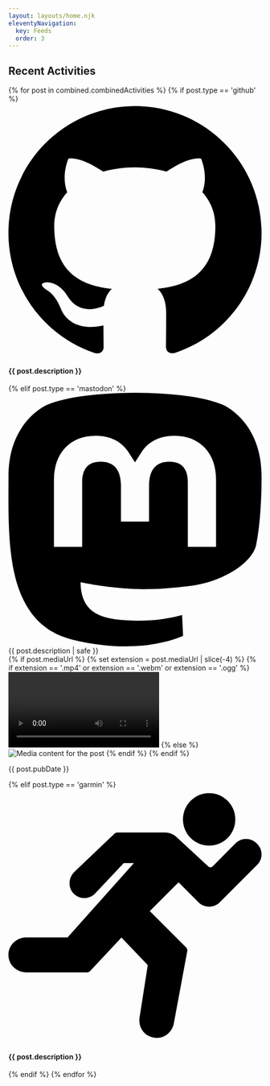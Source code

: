 ```yaml
---
layout: layouts/home.njk
eleventyNavigation:
  key: Feeds
  order: 3
---
```

## Recent Activities

<div class="timeline-container">
<div class="timeline">
<div class="outer">
{% for post in combined.combinedActivities %}
  {% if post.type == 'github' %}
	<div class="card github-card">
	<a href="{{ post.link }}" class="microblog-post-link">
		<div class="icon github-icon post-icon w-5 h-5" aria-label="Open GitHub profile"  target="_blank" rel="noopener me">
	        <svg role="img" viewBox="0 0 24 24" xmlns="http://www.w3.org/2000/svg">
	            <title>GitHub icon</title>
	            <path d="M12 .297c-6.63 0-12 5.373-12 12 0 5.303 3.438 9.8 8.205 11.385.6.113.82-.258.82-.577 0-.285-.01-1.04-.015-2.04-3.338.724-4.042-1.61-4.042-1.61C4.422 18.07 3.633 17.7 3.633 17.7c-1.087-.744.084-.729.084-.729 1.205.084 1.838 1.236 1.838 1.236 1.07 1.835 2.809 1.305 3.495.998.108-.776.417-1.305.76-1.605-2.665-.3-5.466-1.332-5.466-5.93 0-1.31.465-2.38 1.235-3.22-.135-.303-.54-1.523.105-3.176 0 0 1.005-.322 3.3 1.23.96-.267 1.98-.399 3-.405 1.02.006 2.04.138 3 .405 2.28-1.552 3.285-1.23 3.285-1.23.645 1.653.24 2.873.12 3.176.765.84 1.23 1.91 1.23 3.22 0 4.61-2.805 5.625-5.475 5.92.42.36.81 1.096.81 2.22 0 1.606-.015 2.896-.015 3.286 0 .315.21.69.825.57C20.565 22.092 24 17.592 24 12.297c0-6.627-5.373-12-12-12" />
	    	</svg>
		</div>
	</a>
		<div class="info">
			<h4 class="title"> {{ post.description }} </p>
		</div>
	</div>
  {% elif post.type == 'mastodon' %}
	<div class="card microblog-card">
		<a href="{{ post.link }}" class="microblog-post-link">
		<div  aria-label="Open Mastodon Feed" target="_blank" class="icon fediverse-icon fediverse-post-icon post-icon" rel="noopener">
	    	<svg role="img" xmlns="http://www.w3.org/2000/svg" viewBox="0 0 16 16">
	            <title>Mastodon icon</title>
	            <path d="M 15.659 9.592 C 15.424 10.72 13.553 11.956 11.404 12.195 C 10.283 12.32 9.18 12.434 8.003 12.384 C 6.079 12.302 4.56 11.956 4.56 11.956 C 4.56 12.13 4.572 12.297 4.595 12.452 C 4.845 14.224 6.478 14.33 8.025 14.379 C 9.586 14.429 10.976 14.02 10.976 14.02 L 11.04 15.337 C 11.04 15.337 9.948 15.884 8.003 15.984 C 6.93 16.039 5.598 15.959 4.047 15.576 C 0.683 14.746 0.104 11.4 0.015 8.006 C -0.012 6.998 0.005 6.048 0.005 5.253 C 0.005 1.782 2.443 0.765 2.443 0.765 C 3.672 0.238 5.782 0.017 7.975 0 L 8.029 0 C 10.221 0.017 12.332 0.238 13.561 0.765 C 13.561 0.765 15.999 1.782 15.999 5.253 C 15.999 5.253 16.03 7.814 15.659 9.592 Z M 13.124 5.522 L 13.124 9.725 L 11.339 9.725 L 11.339 5.646 C 11.339 4.786 10.951 4.35 10.175 4.35 C 9.317 4.35 8.887 4.867 8.887 5.891 L 8.887 8.124 L 7.113 8.124 L 7.113 5.891 C 7.113 4.867 6.683 4.35 5.825 4.35 C 5.049 4.35 4.661 4.786 4.661 5.646 L 4.661 9.725 L 2.876 9.725 L 2.876 5.522 C 2.876 4.663 3.111 3.981 3.582 3.476 C 4.067 2.971 4.703 2.712 5.493 2.712 C 6.406 2.712 7.098 3.039 7.555 3.695 L 8 4.39 L 8.445 3.695 C 8.902 3.039 9.594 2.712 10.507 2.712 C 11.297 2.712 11.933 2.971 12.418 3.476 C 12.889 3.981 13.124 4.663 13.124 5.522 Z" style="stroke:none;stroke-miterlimit:10;fill-rule:evenodd;"/>
	        </svg>
	    </div>
		</a>
		<div class="info">
			<div class="post-description"> {{ post.description | safe }} </div>
			{% if post.mediaUrl %}
			    {% set extension = post.mediaUrl | slice(-4) %}
			    {% if extension == '.mp4' or extension == '.webm' or extension == '.ogg' %}
			        <video src="{{ post.mediaUrl }}" alt="Media content for the post" class="post-media" controls></video>
			    {% else %}
			        <img src="{{ post.mediaUrl }}" alt="Media content for the post" class="post-media">
			    {% endif %}
			{% endif %}
		</div>
		<p class="post-date"> {{ post.pubDate }} </p>
	</div>
  {% elif post.type == 'garmin' %}	
	<div class="card github-card">
		<div class="icon running-icon post-icon w-5 h-5" aria-label="Open GitHub profile"  target="_blank" rel="noopener me">
	        <svg roll="img" version="1.1" id="Layer_1" xmlns="http://www.w3.org/2000/svg" xmlns:xlink="http://www.w3.org/1999/xlink" 
	 viewBox="0 0 512.149 512.149" xml:space="preserve">
				<g transform="translate(-1)">
					<g>
						<g>
							<path d="M504.427,111.44l-1.253-1.254c-11.776-11.776-30.967-11.802-42.814,0.035l-46.089,46.574
								c-2.428,2.436-6.312,2.534-8.845,0.203l-64.618-59.657c-6.276-5.8-14.442-8.987-22.996-8.987h-96.124
								c-2.269,0-4.44,0.865-6.082,2.419l-81.47,77.356c-11.935,11.944-12.756,31.197-1.818,42.92
								c5.844,6.268,13.736,9.719,22.219,9.719h0.15c8.413-0.044,16.499-3.619,22.087-9.728l57.538-60.893h20.595L120.63,300.218H37.81
								c-19.633,0-35.778,14.68-36.758,33.421c-0.521,9.79,2.904,19.094,9.64,26.191c6.638,7,15.969,11.008,25.618,11.008h123.586
								c2.436,0,4.767-1.006,6.444-2.798l63.32-67.593l53.248,55.684l-16.075,102.735c-4.052,17.02,4.114,34.357,19.412,41.198
								c4.714,2.119,9.719,3.178,14.698,3.178c5.358,0,10.69-1.227,15.598-3.655c9.481-4.696,16.296-13.285,18.776-23.967
								l27.463-147.306c0.53-2.86-0.38-5.809-2.445-7.865l-73.295-73.198l58.227-58.138l40.589,40.58
								c11.335,11.335,31.091,11.335,42.417,0l76.156-76.147c5.623-5.623,8.722-13.109,8.722-21.054
								C513.149,124.54,510.05,117.063,504.427,111.44z"/>
							<path d="M407.065,114.837c29.211,0,52.966-23.755,52.966-52.966c0-29.211-23.755-52.966-52.966-52.966
								c-29.21,0-52.966,23.755-52.966,52.966C354.1,91.082,377.855,114.837,407.065,114.837z"/>
						</g>
					</g>
				</g>
			</svg>
		</div>
		<div class="info">
			<h4 class="title"> {{ post.description }} </p>
		</div>
	</div>
  {% endif %} 
{% endfor %}
</div>
</div>
</div>